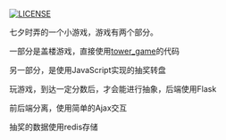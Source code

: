 [![LICENSE](https://img.shields.io/badge/license-MIT-blue.svg)](LICENSE)

七夕时弄的一个小游戏，游戏有两个部分。

一部分是盖楼游戏，直接使用[tower_game](https://github.com/bmqb/tower_game)的代码

另一部分，是使用JavaScript实现的抽奖转盘

玩游戏，到达一定分数后，才会能进行抽象，后端使用Flask

前后端分离，使用简单的Ajax交互

抽奖的数据使用redis存储